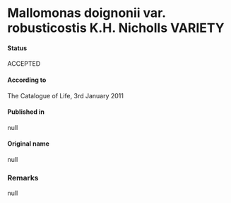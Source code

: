 Mallomonas doignonii var. robusticostis K.H. Nicholls VARIETY
=======

#### Status
ACCEPTED

#### According to
The Catalogue of Life, 3rd January 2011

#### Published in
null

#### Original name
null

### Remarks
null